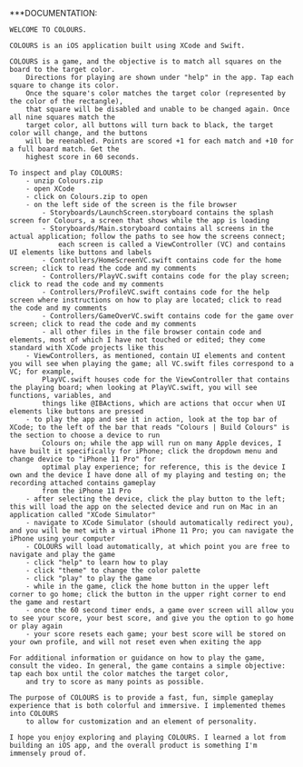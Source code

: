***DOCUMENTATION:

    WELCOME TO COLOURS.

    COLOURS is an iOS application built using XCode and Swift.

    COLOURS is a game, and the objective is to match all squares on the board to the target color.
        Directions for playing are shown under "help" in the app. Tap each square to change its color.
        Once the square's color matches the target color (represented by the color of the rectangle),
        that square will be disabled and unable to be changed again. Once all nine squares match the
        target color, all buttons will turn back to black, the target color will change, and the buttons
        will be reenabled. Points are scored +1 for each match and +10 for a full board match. Get the
        highest score in 60 seconds.

    To inspect and play COLOURS:
        - unzip Colours.zip
        - open XCode
        - click on Colours.zip to open
        - on the left side of the screen is the file browser
            - Storyboards/LaunchScreen.storyboard contains the splash screen for Colours, a screen that shows while the app is loading
            - Storyboards/Main.storyboard contains all screens in the actual application; follow the paths to see how the screens connect;
                each screen is called a ViewController (VC) and contains UI elements like buttons and labels
            - Controllers/HomeScreenVC.swift contains code for the home screen; click to read the code and my comments
            - Controllers/PlayVC.swift contains code for the play screen; click to read the code and my comments
            - Controllers/ProfileVC.swift contains code for the help screen where instructions on how to play are located; click to read the code and my comments
            - Controllers/GameOverVC.swift contains code for the game over screen; click to read the code and my comments
            - all other files in the file browser contain code and elements, most of which I have not touched or edited; they come standard with XCode projects like this
        - ViewControllers, as mentioned, contain UI elements and content you will see when playing the game; all VC.swift files correspond to a VC; for example,
            PlayVC.swift houses code for the ViewController that contains the playing board; when looking at PlayVC.swift, you will see functions, variables, and
            things like @IBActions, which are actions that occur when UI elements like buttons are pressed
        - to play the app and see it in action, look at the top bar of XCode; to the left of the bar that reads "Colours | Build Colours" is the section to choose a device to run
            Colours on; while the app will run on many Apple devices, I have built it specifically for iPhone; click the dropdown menu and change device to "iPhone 11 Pro" for
            optimal play experience; for reference, this is the device I own and the device I have done all of my playing and testing on; the recording attached contains gameplay
            from the iPhone 11 Pro
        - after selecting the device, click the play button to the left; this will load the app on the selected device and run on Mac in an application called "XCode Simulator"
        - navigate to XCode Simulator (should automatically redirect you), and you will be met with a virtual iPhone 11 Pro; you can navigate the iPhone using your computer
        - COLOURS will load automatically, at which point you are free to navigate and play the game
        - click "help" to learn how to play
        - click "theme" to change the color palette
        - click "play" to play the game
        - while in the game, click the home button in the upper left  corner to go home; click the button in the upper right corner to end the game and restart
        - once the 60 second timer ends, a game over screen will allow you to see your score, your best score, and give you the option to go home or play again
        - your score resets each game; your best score will be stored on your own profile, and will not reset even when exiting the app

    For additional information or guidance on how to play the game, consult the video. In general, the game contains a simple objective: tap each box until the color matches the target color,
        and try to score as many points as possible.

    The purpose of COLOURS is to provide a fast, fun, simple gameplay experience that is both colorful and immersive. I implemented themes into COLOURS
        to allow for customization and an element of personality.

    I hope you enjoy exploring and playing COLOURS. I learned a lot from building an iOS app, and the overall product is something I'm immensely proud of.